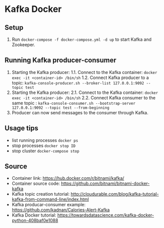 # Kafka Docker

## Setup
1. Run `docker-compose -f docker-compose.yml -d up` to start Kafka and Zookeeper.

## Running Kafka producer-consumer
1. Starting the Kafka producer:
   1.1. Connect to the Kafka container:
   `docker exec -it <container-id> /bin/sh`
   1.2. Connect Kafka producer to a topic:
    `kafka-console-producer.sh --broker-list 127.0.0.1:9092 --topic test`
2. Starting the Kafka producer:
   2.1. Connect to the Kafka container:
   `docker exec -it <container-id> /bin/sh`
   2.2. Connect Kafka consumer to the same topic :
    `kafka-console-consumer.sh --bootstrap-server 127.0.0.1:9092 --topic test --from-beginning`
3. Producer can now send messages to the consumer through Kafka.


## Usage tips
- list running processes `docker ps`
- stop processes `docker stop ID`
- stop cluster `docker-compose stop`

## Source
- Container link:
  https://hub.docker.com/r/bitnami/kafka/
- Container source code:
  https://github.com/bitnami/bitnami-docker-kafka
- Kafka topic creation tutorial:
  http://cloudurable.com/blog/kafka-tutorial-kafka-from-command-line/index.html
- Kafka producar-consumer example:
  https://github.com/kadnan/Calories-Alert-Kafka
- Kafka Docker tutorial:
  https://towardsdatascience.com/kafka-docker-python-408baf0e1088
